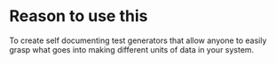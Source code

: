 Reason to use this
==================
To create self documenting test generators that allow anyone to easily grasp what goes into making different units of data in your system.

